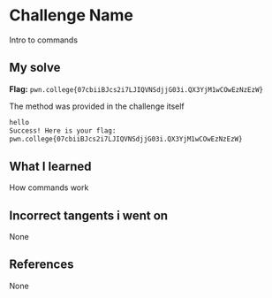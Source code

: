 # Challenge Name
Intro to commands

## My solve
**Flag:** `pwn.college{07cbiiBJcs2i7LJIQVNSdjjG03i.QX3YjM1wCOwEzNzEzW}`

The method was provided in the challenge itself
```bash
hello
Success! Here is your flag:
pwn.college{07cbiiBJcs2i7LJIQVNSdjjG03i.QX3YjM1wCOwEzNzEzW}
```

## What I learned
How commands work

## Incorrect tangents i went on
None

## References 
None
